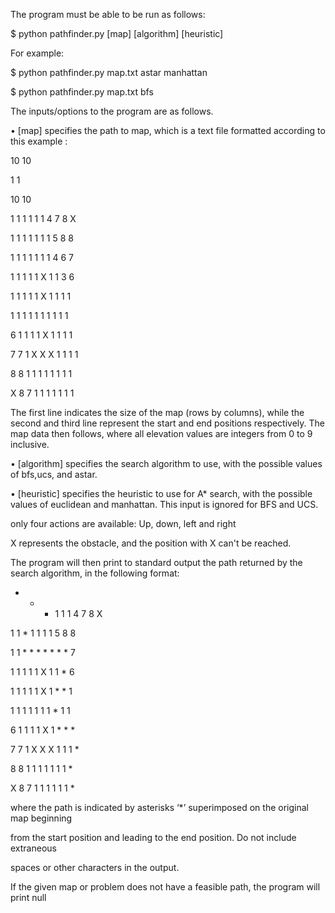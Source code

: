 The program must be able to be run as follows:

$ python pathfinder.py [map] [algorithm] [heuristic]

For example:

$ python pathfinder.py map.txt astar manhattan

$ python pathfinder.py map.txt bfs

The inputs/options to the program are as follows.

• [map] specifies the path to map, which is a text file formatted according to this example :

10 10

1 1

10 10

1 1 1 1 1 1 4 7 8 X

1 1 1 1 1 1 1 5 8 8

1 1 1 1 1 1 1 4 6 7

1 1 1 1 1 X 1 1 3 6

1 1 1 1 1 X 1 1 1 1

1 1 1 1 1 1 1 1 1 1

6 1 1 1 1 X 1 1 1 1

7 7 1 X X X 1 1 1 1

8 8 1 1 1 1 1 1 1 1

X 8 7 1 1 1 1 1 1 1


The first line indicates the size of the map (rows by columns), while the second and third line represent the start and end positions respectively. The map data then follows, where all elevation values are integers from 0 to 9 inclusive.

• [algorithm] specifies the search algorithm to use, with the possible values of bfs,ucs, and astar.

• [heuristic] specifies the heuristic to use for A* search, with the possible values of euclidean and manhattan. This input is ignored for BFS and UCS.

only four actions are available: Up, down, left and right

X represents the obstacle, and the position with X can't be reached.

The program will then print to standard output the path returned by the search algorithm, in the following format:

* * * 1 1 1 4 7 8 X

1 1 * 1 1 1 1 5 8 8

1 1 * * * * * * * 7

1 1 1 1 1 X 1 1 * 6

1 1 1 1 1 X 1 * * 1

1 1 1 1 1 1 1 * 1 1

6 1 1 1 1 X 1 * * *

7 7 1 X X X 1 1 1 *

8 8 1 1 1 1 1 1 1 *

X 8 7 1 1 1 1 1 1 *

where the path is indicated by asterisks ‘*’ superimposed on the original map beginning

from the start position and leading to the end position. Do not include extraneous

spaces or other characters in the output.

If the given map or problem does not have a feasible path, the program will print null
